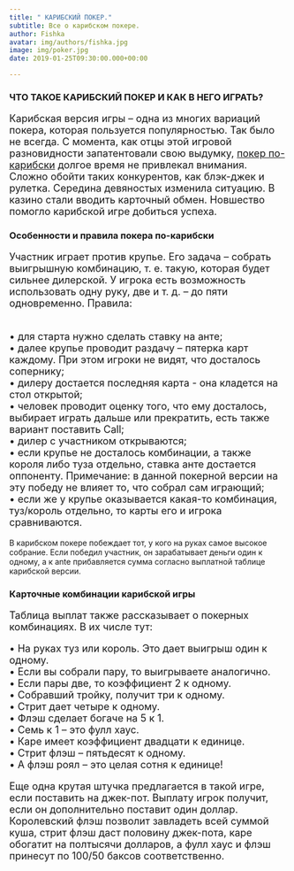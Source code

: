 ```yaml
---
title: " КАРИБСКИЙ ПОКЕР."
subtitle: Все о карибском покере.
author: Fishka
avatar: img/authors/fishka.jpg
image: img/poker.jpg
date: 2019-01-25T09:30:00.000+00:00

---
```

### ЧТО ТАКОЕ КАРИБСКИЙ ПОКЕР И КАК В НЕГО ИГРАТЬ?

<p style="font-size: 18px;">Карибская версия игры – одна из многих вариаций покера, которая пользуется популярностью. Так было не всегда. С момента, как отцы этой игровой разновидности запатентовали свою выдумку, <a href="[https://ru.wikipedia.org/wiki/%D0%9A%D0%B0%D1%80%D0%B8%D0%B1%D1%81%D0%BA%D0%B8%D0%B9_%D0%BF%D0%BE%D0%BA%D0%B5%D1%80_](https://ru.wikipedia.org/wiki/%D0%9A%D0%B0%D1%80%D0%B8%D0%B1%D1%81%D0%BA%D0%B8%D0%B9_%D0%BF%D0%BE%D0%BA%D0%B5%D1%80 "https://ru.wikipedia.org/wiki/%D0%9A%D0%B0%D1%80%D0%B8%D0%B1%D1%81%D0%BA%D0%B8%D0%B9_%D0%BF%D0%BE%D0%BA%D0%B5%D1%80")_" target="_blank_">покер по-карибски</a> долгое время не привлекал внимания. Сложно обойти таких конкурентов, как блэк-джек и рулетка. Середина девяностых изменила ситуацию. В казино стали вводить карточный обмен. Новшество помогло карибской игре добиться успеха.</p>

### Особенности и правила покера по-карибски

<p style="font-size: 18px;">Участник играет против крупье. Его задача – собрать выигрышную комбинацию, т. е. такую, которая будет сильнее дилерской. У игрока есть возможность использовать одну руку, две и т. д. – до пяти одновременно.
Правила:</p>
<p style="font-size: 18px;">
<br>• для старта нужно сделать ставку на анте;
<br>• далее крупье проводит раздачу – пятерка карт каждому. При этом игроки не видят, что досталось сопернику;
<br>• дилеру достается последняя карта - она кладется на стол открытой;
<br>• человек проводит оценку того, что ему досталось, выбирает играть дальше или прекратить, есть также вариант поставить Call;
<br>• дилер с участником открываются;
<br>• если крупье не досталось комбинации, а также короля либо туза отдельно, ставка анте достается оппоненту. Примечание: в данной покерной версии на эту победу не влияет то, что собрал сам играющий;
<br>• если же у крупье оказывается какая-то комбинация, туз/король отдельно, то карты его и игрока сравниваются.
</p>
<p>В карибском покере побеждает тот, у кого на руках самое высокое собрание. Если победил участник, он зарабатывает деньги один к одному, а к ante прибавляется сумма согласно выплатной таблице карибской версии. </p>

### Карточные комбинации карибской игры

<p style="font-size: 18px;">Таблица выплат также рассказывает о покерных комбинациях. В их числе тут:</p>

<p style="font-size: 18px;">• На руках туз или король. Это дает выигрыш один к одному.
<br>• Если вы собрали пару, то выигрываете аналогично.
<br>• Если пары две, то коэффициент 2 к одному.
<br>• Собравший тройку, получит три к одному.
<br>• Стрит дает четыре к одному.
<br>• Флэш сделает богаче на 5 к 1.
<br>• Семь к 1 – это фулл хаус.
<br>• Каре имеет коэффициент двадцати к единице.
<br>• Стрит флэш – пятьдесят к одному.
<br>• А флэш роял – это целая сотня к единице!
</p>
<p style="font-size: 18px;">Еще одна крутая штучка предлагается в такой игре, если поставить на джек-пот. Выплату игрок получит, если он дополнительно поставит один доллар. Королевский флэш позволит завладеть всей суммой куша, стрит флэш даст половину джек-пота, каре обогатит на полтысячи долларов, а фулл хаус и флэш принесут по 100/50 баксов соответственно. </p>